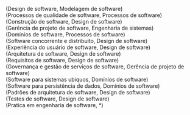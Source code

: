 (Design de software, Modelagem de software)  
(Processos de qualidade de software, Processos de software)  
(Construção de software, Design de software)  
(Gerência de projeto de software, Engenharia de sistemas)  
(Dominios de software, Processos de software)  
(Software concorrente e distribuito, Design de software)  
(Experiência do usuário de software, Design de software)  
(Arquitetura de software, Design de software)  
(Requisitos de software, Design de software)  
(Governança e gestão de serviços de software, Gerência de projeto de software)  
(Software para sistemas ubiquos, Domínios de software)  
(Software para persistência de dados, Domínios de software)  
(Padrões de arquitetura de software, Design de software)  
(Testes de software, Design de software)  
(Pratica em engenharia de software, *)  
